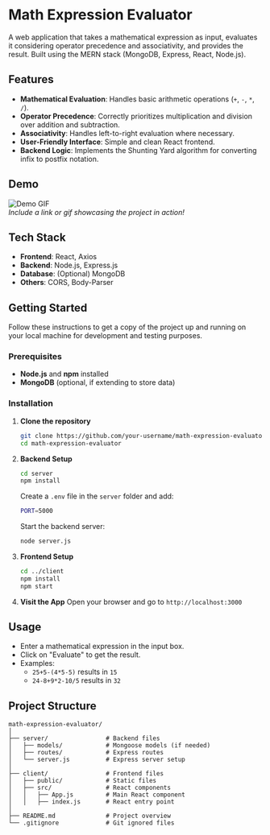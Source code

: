 # Math Expression Evaluator

A web application that takes a mathematical expression as input, evaluates it considering operator precedence and associativity, and provides the result. Built using the MERN stack (MongoDB, Express, React, Node.js).

## Features

- **Mathematical Evaluation**: Handles basic arithmetic operations (`+`, `-`, `*`, `/`).
- **Operator Precedence**: Correctly prioritizes multiplication and division over addition and subtraction.
- **Associativity**: Handles left-to-right evaluation where necessary.
- **User-Friendly Interface**: Simple and clean React frontend.
- **Backend Logic**: Implements the Shunting Yard algorithm for converting infix to postfix notation.

## Demo

![Demo GIF](https://via.placeholder.com/500)  
*Include a link or gif showcasing the project in action!*

## Tech Stack

- **Frontend**: React, Axios
- **Backend**: Node.js, Express.js
- **Database**: (Optional) MongoDB
- **Others**: CORS, Body-Parser

## Getting Started

Follow these instructions to get a copy of the project up and running on your local machine for development and testing purposes.

### Prerequisites

- **Node.js** and **npm** installed
- **MongoDB** (optional, if extending to store data)

### Installation

1. **Clone the repository**
    ```sh
    git clone https://github.com/your-username/math-expression-evaluator.git
    cd math-expression-evaluator
    ```

2. **Backend Setup**
    ```sh
    cd server
    npm install
    ```
    Create a `.env` file in the `server` folder and add:
    ```sh
    PORT=5000
    ```
    Start the backend server:
    ```sh
    node server.js
    ```

3. **Frontend Setup**
    ```sh
    cd ../client
    npm install
    npm start
    ```

4. **Visit the App**
    Open your browser and go to `http://localhost:3000`

## Usage

- Enter a mathematical expression in the input box.
- Click on "Evaluate" to get the result.
- Examples:
    - `25+5-(4*5-5)` results in `15`
    - `24-8+9*2-10/5` results in `32`

## Project Structure

```plaintext
math-expression-evaluator/
│
├── server/                # Backend files
│   ├── models/            # Mongoose models (if needed)
│   ├── routes/            # Express routes
│   └── server.js          # Express server setup
│
├── client/                # Frontend files
│   ├── public/            # Static files
│   ├── src/               # React components
│   │   ├── App.js         # Main React component
│   │   ├── index.js       # React entry point
│
├── README.md              # Project overview
└── .gitignore             # Git ignored files
